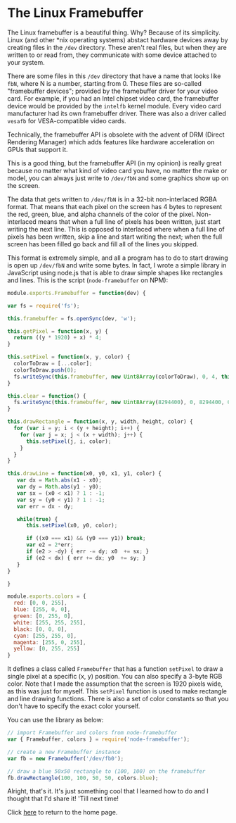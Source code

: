 # The Linux Framebuffer
The Linux framebuffer is a beautiful thing. Why? Because of its simplicity. Linux (and other *nix operating systems) abstact hardware devices away by creating files in the `/dev` directory. These aren't real files, but when they are written to or read from, they communicate with some device attached to your system.

There are some files in this `/dev` directory that have a name that looks like `fbN`, where N is a number, starting from 0. These files are so-called "framebuffer devices"; provided by the framebuffer driver for your video card. For example, if you had an Intel chipset video card, the framebuffer device would be provided by the `intelfb` kernel module. Every video card manufacturer had its own framebuffer driver. There was also a driver called `vesafb` for VESA-compatible video cards.

Technically, the framebuffer API is obsolete with the advent of DRM (Direct Rendering Manager) which adds features like hardware acceleration on GPUs that support it.

This is a good thing, but the framebuffer API (in my opinion) is really great because no matter what kind of video card you have, no matter the make or model, you can always just write to `/dev/fbN` and some graphics show up on the screen.

The data that gets written to `/dev/fbN` is in a 32-bit non-interlaced RGBA format. That means that each pixel on the screen has 4 bytes to represent the red, green, blue, and alpha channels of the color of the pixel. Non-interlaced means that when a full line of pixels has been written, just start writing the next line. This is opposed to interlaced where when a full line of pixels has been written, skip a line and start writing the next; when the full screen has been filled go back and fill all of the lines you skipped.

This format is extremely simple, and all a program has to do to start drawing is open up `/dev/fbN` and write some bytes. In fact, I wrote a simple library in JavaScript using node.js that is able to draw simple shapes like rectangles and lines. This is the script (`node-framebuffer` on NPM):

```javascript
module.exports.Framebuffer = function(dev) {

var fs = require('fs');

this.framebuffer = fs.openSync(dev, 'w');

this.getPixel = function(x, y) {
  return ((y * 1920) + x) * 4;
}

this.setPixel = function(x, y, color) {
  colorToDraw = [...color];
  colorToDraw.push(0);
  fs.writeSync(this.framebuffer, new Uint8Array(colorToDraw), 0, 4, this.getPixel(x, y));
}

this.clear = function() {
  fs.writeSync(this.framebuffer, new Uint8Array(8294400), 0, 8294400, 0);
}

this.drawRectangle = function(x, y, width, height, color) {
  for (var i = y; i < (y + height); i++) {
    for (var j = x; j < (x + width); j++) {
      this.setPixel(j, i, color);
    }
  }
}

this.drawLine = function(x0, y0, x1, y1, color) {
   var dx = Math.abs(x1 - x0);
   var dy = Math.abs(y1 - y0);
   var sx = (x0 < x1) ? 1 : -1;
   var sy = (y0 < y1) ? 1 : -1;
   var err = dx - dy;

   while(true) {
      this.setPixel(x0, y0, color);

      if ((x0 === x1) && (y0 === y1)) break;
      var e2 = 2*err;
      if (e2 > -dy) { err -= dy; x0  += sx; }
      if (e2 < dx) { err += dx; y0  += sy; }
   }
}

}

module.exports.colors = {
  red: [0, 0, 255],
  blue: [255, 0, 0],
  green: [0, 255, 0],
  white: [255, 255, 255],
  black: [0, 0, 0],
  cyan: [255, 255, 0],
  magenta: [255, 0, 255],
  yellow: [0, 255, 255]
}
```
It defines a class called `Framebuffer` that has a function `setPixel` to draw a single pixel at a specific (x, y) position. You can also specify a 3-byte RGB color. Note that I made the assumption that the screen is 1920 pixels wide, as this was just for myself. This `setPixel` function is used to make rectangle and line drawing functions. There is also a set of color constants so that you don't have to specify the exact color yourself.

You can use the library as below:
```javascript
// import Framebuffer and colors from node-framebuffer
var { Framebuffer, colors } = require('node-framebuffer');

// create a new Framebuffer instance
var fb = new Framebuffer('/dev/fb0');

// draw a blue 50x50 rectangle to (100, 100) on the framebuffer
fb.drawRectangle(100, 100, 50, 50, colors.blue);
```
Alright, that's it. It's just something cool that I learned how to do and I thought that I'd share it! 'Till next time!

Click [here](/) to return to the home page.
<title>The Linux Framebuffer</title>

